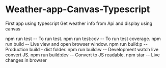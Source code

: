 # Weather-app-Canvas-Typescript

First app using typescript
Get weather info from Api and display using canvas

npm run test -- To run test.
npm run test:cov -- To run test coverage.
npm run build -- Live view and open browser window.
npm run build:p -- Production build - dist folder.
npm run build:w -- Development watch live convert JS.
npm run build:dev -- Convert to JS readable.
npm star -- Live changes in browser
